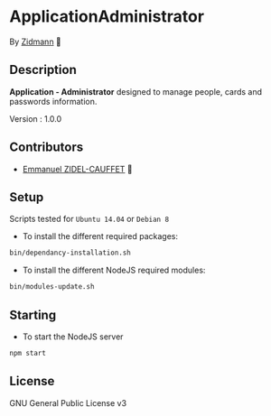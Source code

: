# ApplicationAdministrator

By [Zidmann](mailto:emmanuel.zidel@gmail.com) :bow: 

## Description

**Application - Administrator** designed to manage people, cards and passwords information.

Version : 1.0.0

## Contributors

* [Emmanuel ZIDEL-CAUFFET](mailto:emmanuel.zidel@gmail.com) :bow: 

## Setup

Scripts tested for `Ubuntu 14.04` or `Debian 8`

* To install the different required packages:

```bash
bin/dependancy-installation.sh
```

* To install the different NodeJS required modules:

```bash
bin/modules-update.sh
```

## Starting

* To start the NodeJS server

```bash
npm start
```

## License

GNU General Public License v3

